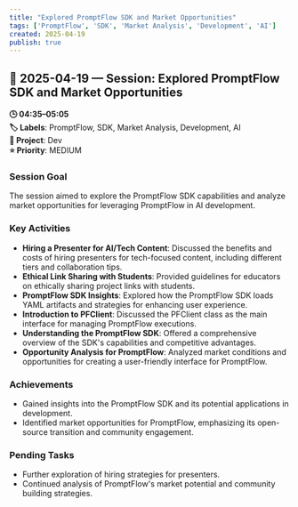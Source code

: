 ```yaml
---
title: "Explored PromptFlow SDK and Market Opportunities"
tags: ['PromptFlow', 'SDK', 'Market Analysis', 'Development', 'AI']
created: 2025-04-19
publish: true
---
```


## 📅 2025-04-19 — Session: Explored PromptFlow SDK and Market Opportunities

**🕒 04:35–05:05**  
**🏷️ Labels**: PromptFlow, SDK, Market Analysis, Development, AI  
**📂 Project**: Dev  
**⭐ Priority**: MEDIUM  


### Session Goal
The session aimed to explore the PromptFlow SDK capabilities and analyze market opportunities for leveraging PromptFlow in AI development.

### Key Activities
- **Hiring a Presenter for AI/Tech Content**: Discussed the benefits and costs of hiring presenters for tech-focused content, including different tiers and collaboration tips.
- **Ethical Link Sharing with Students**: Provided guidelines for educators on ethically sharing project links with students.
- **PromptFlow SDK Insights**: Explored how the PromptFlow SDK loads YAML artifacts and strategies for enhancing user experience.
- **Introduction to PFClient**: Discussed the PFClient class as the main interface for managing PromptFlow executions.
- **Understanding the PromptFlow SDK**: Offered a comprehensive overview of the SDK's capabilities and competitive advantages.
- **Opportunity Analysis for PromptFlow**: Analyzed market conditions and opportunities for creating a user-friendly interface for PromptFlow.

### Achievements
- Gained insights into the PromptFlow SDK and its potential applications in development.
- Identified market opportunities for PromptFlow, emphasizing its open-source transition and community engagement.

### Pending Tasks
- Further exploration of hiring strategies for presenters.
- Continued analysis of PromptFlow's market potential and community building strategies.
